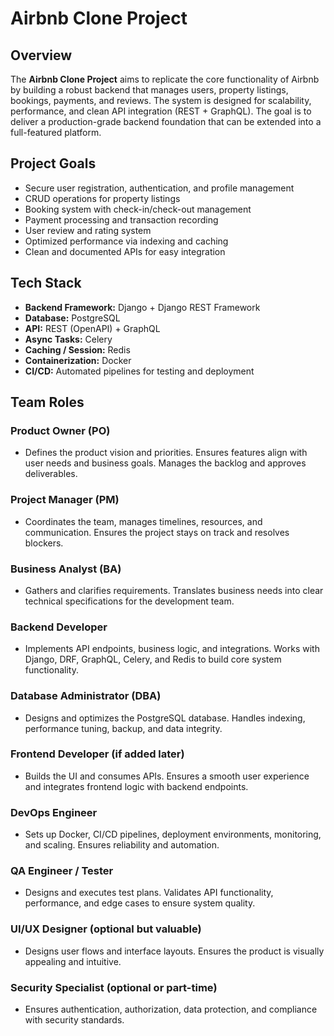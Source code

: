# Airbnb Clone Project

## Overview

The **Airbnb Clone Project** aims to replicate the core functionality of Airbnb by building a robust backend that manages users, property listings, bookings, payments, and reviews. The system is designed for scalability, performance, and clean API integration (REST + GraphQL). The goal is to deliver a production-grade backend foundation that can be extended into a full-featured platform.

## Project Goals

- Secure user registration, authentication, and profile management  
- CRUD operations for property listings  
- Booking system with check-in/check-out management  
- Payment processing and transaction recording  
- User review and rating system  
- Optimized performance via indexing and caching  
- Clean and documented APIs for easy integration

## Tech Stack

- **Backend Framework:** Django + Django REST Framework  
- **Database:** PostgreSQL  
- **API:** REST (OpenAPI) + GraphQL  
- **Async Tasks:** Celery  
- **Caching / Session:** Redis  
- **Containerization:** Docker  
- **CI/CD:** Automated pipelines for testing and deployment

## Team Roles

### Product Owner (PO)

- Defines the product vision and priorities. Ensures features align with user needs and business goals. Manages the backlog and approves deliverables.

### Project Manager (PM)

- Coordinates the team, manages timelines, resources, and communication. Ensures the project stays on track and resolves blockers.

### Business Analyst (BA)

- Gathers and clarifies requirements. Translates business needs into clear technical specifications for the development team.

### Backend Developer

- Implements API endpoints, business logic, and integrations. Works with Django, DRF, GraphQL, Celery, and Redis to build core system functionality.

### Database Administrator (DBA)

- Designs and optimizes the PostgreSQL database. Handles indexing, performance tuning, backup, and data integrity.

### Frontend Developer (if added later)

- Builds the UI and consumes APIs. Ensures a smooth user experience and integrates frontend logic with backend endpoints.

### DevOps Engineer

- Sets up Docker, CI/CD pipelines, deployment environments, monitoring, and scaling. Ensures reliability and automation.

### QA Engineer / Tester

- Designs and executes test plans. Validates API functionality, performance, and edge cases to ensure system quality.

### UI/UX Designer (optional but valuable)

- Designs user flows and interface layouts. Ensures the product is visually appealing and intuitive.

### Security Specialist (optional or part-time)

- Ensures authentication, authorization, data protection, and compliance with security standards.
